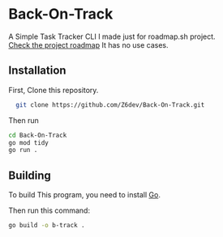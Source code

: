 
# Back-On-Track

A Simple Task Tracker CLI I made just for roadmap.sh project.   
[Check the project roadmap](https://roadmap.sh/projects/task-tracker)
It has no use cases.  


## Installation

First, Clone this repository.

```bash
  git clone https://github.com/Z6dev/Back-On-Track.git
```

Then run
```bash
cd Back-On-Track
go mod tidy
go run .
```

## Building  
To build This program, you need to install [Go](https://go.dev/dl/).  

Then run this command:  
```bash
go build -o b-track .
```
